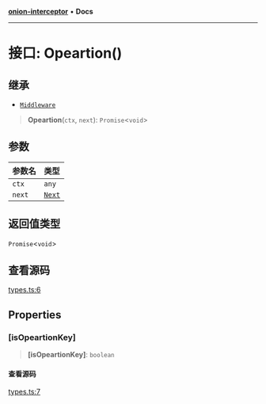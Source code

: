 [**onion-interceptor**](../README.md) • **Docs**

***

# 接口: Opeartion()

## 继承

- [`Middleware`](../type-aliases/Middleware.md)

> **Opeartion**(`ctx`, `next`): `Promise`\<`void`\>

## 参数

| 参数名 | 类型 |
| :------ | :------ |
| `ctx` | `any` |
| `next` | [`Next`](../type-aliases/Next.md) |

## 返回值类型

`Promise`\<`void`\>

## 查看源码

[types.ts:6](https://github.com/coverjs/onion-interceptor/blob/d78f7a0ebce89e605082747d9c7461d8b8bdb161/packages/core/src/types.ts#L6)

## Properties

### \[isOpeartionKey\]

> **\[isOpeartionKey\]**: `boolean`

#### 查看源码

[types.ts:7](https://github.com/coverjs/onion-interceptor/blob/d78f7a0ebce89e605082747d9c7461d8b8bdb161/packages/core/src/types.ts#L7)
